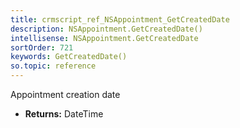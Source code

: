 ```yaml
---
title: crmscript_ref_NSAppointment_GetCreatedDate
description: NSAppointment.GetCreatedDate()
intellisense: NSAppointment.GetCreatedDate
sortOrder: 721
keywords: GetCreatedDate()
so.topic: reference
---
```



Appointment creation date



* **Returns:** DateTime



